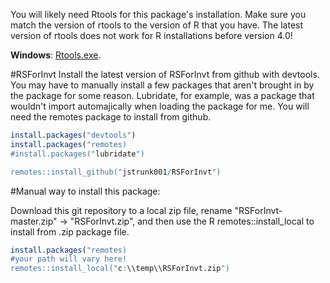 You will likely need Rtools for this package's installation. Make sure you match the version of rtools to the version of R that you have. The latest version of rtools does not work for R installations before version 4.0!

**Windows**: [Rtools.exe](https://cran.r-project.org/bin/windows/Rtools/). 

#RSForInvt
Install the latest version of RSForInvt from github with devtools. You may have to manually install a few packages that aren't brought in by the package for some reason. Lubridate, for example, was a package that wouldn't import automajically when loading the package for me. You will need the remotes package to install from github.

```r
install.packages("devtools")
install.packages("remotes)
#install.packages("lubridate")

remotes::install_github("jstrunk001/RSForInvt")
```

#Manual way to install this package:

Download this git repository to a local zip file, rename "RSForInvt-master.zip" -> "RSForInvt.zip", and then use the R remotes::install_local to install from .zip package file.

```r
install.packages("remotes)
#your path will vary here!
remotes::install_local("c:\\temp\\RSForInvt.zip")

```
